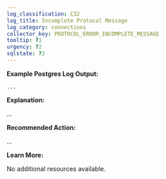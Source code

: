 ```yaml
---
log_classification: C32
log_title: Incomplete Protocol Message
log_category: connections
collector_key: PROTOCOL_ERROR_INCOMPLETE_MESSAGE
tooltip: ?1
urgency: ?2
sqlstate: ?2
---
```


**Example Postgres Log Output:**

```
...
```

**Explanation:**

...

**Recommended Action:**

...

**Learn More:**

No additional resources available.
